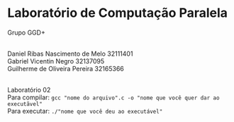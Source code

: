 # Laboratório de Computação Paralela

Grupo GGD+

<br>Daniel Ribas Nascimento de Melo 32111401
<br>Gabriel Vicentin Negro 32137095
<br>Guilherme de Oliveira Pereira 32165366

<br>Laboratório 02
<br>Para compilar: ```gcc "nome do arquivo".c -o "nome que você quer dar ao executãvel"```
<br>Para executar: ```./"nome que você deu ao executável"```

